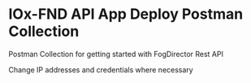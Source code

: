 # IOx-FND API App Deploy Postman Collection
Postman Collection for getting started with FogDirector Rest API

Change IP addresses and credentials where necessary
